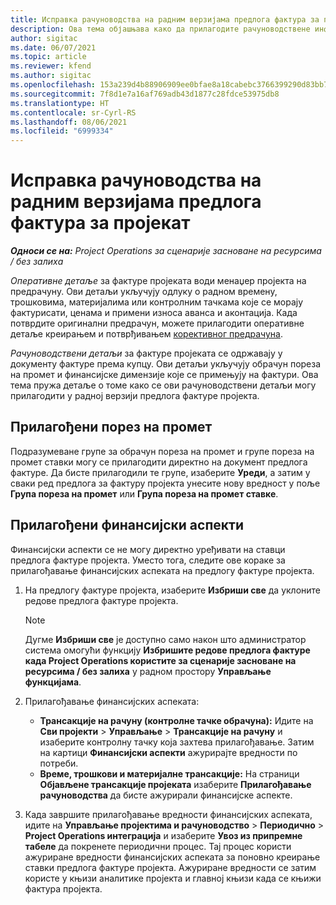 ```yaml
---
title: Исправка рачуноводства на радним верзијама предлога фактура за пројекат
description: Ова тема објашњава како да прилагодите рачуноводствене информације у радној верзији предлога фактуре.
author: sigitac
ms.date: 06/07/2021
ms.topic: article
ms.reviewer: kfend
ms.author: sigitac
ms.openlocfilehash: 153a239d4b88906909ee0bfae8a18cabebc3766399290d83bb79f5d6375a942c
ms.sourcegitcommit: 7f8d1e7a16af769adb43d1877c28fdce53975db8
ms.translationtype: HT
ms.contentlocale: sr-Cyrl-RS
ms.lasthandoff: 08/06/2021
ms.locfileid: "6999334"
---
```

# <a name="correct-the-accounting-on-draft-project-invoice-proposals"></a>Исправка рачуноводства на радним верзијама предлога фактура за пројекат

_**Односи се на:** Project Operations за сценарије засноване на ресурсима / без залиха_

*Оперативне детаље* за фактуре пројеката води менаџер пројекта на предрачуну. Ови детаљи укључују одлуку о радном времену, трошковима, материјалима или контролним тачкама које се морају фактурисати, ценама и примени износа аванса и аконтација. Када потврдите оригинални предрачун, можете прилагодити оперативне детаље креирањем и потврђивањем [корективног предрачуна](../proforma-invoicing/corrective-invoices.md).

*Рачуноводствени детаљи* за фактуре пројеката се одржавају у документу фактуре према купцу. Ови детаљи укључују обрачун пореза на промет и финансијске димензије које се примењују на фактури. Ова тема пружа детаље о томе како се ови рачуноводствени детаљи могу прилагодити у радној верзији предлога фактуре пројекта.

## <a name="adjust-sales-tax"></a>Прилагођени порез на промет

Подразумеване групе за обрачун пореза на промет и групе пореза на промет ставки могу се прилагодити директно на документ предлога фактуре. Да бисте прилагодили те групе, изаберите **Уреди**, а затим у сваки ред предлога за фактуру пројекта унесите нову вредност у поље **Група пореза на промет** или **Група пореза на промет ставке**.

## <a name="adjust-financial-dimensions"></a>Прилагођени финансијски аспекти

Финансијски аспекти се не могу директно уређивати на ставци предлога фактуре пројекта. Уместо тога, следите ове кораке за прилагођавање финансијских аспеката на предлогу фактуре пројекта.

1. На предлогу фактуре пројекта, изаберите **Избриши све** да уклоните редове предлога фактуре пројекта.

    > [!NOTE]
    > Дугме **Избриши све** је доступно само након што администратор система омогући функцију **Избришите редове предлога фактуре када Project Operations користите за сценарије засноване на ресурсима / без залиха** у радном простору **Управљање функцијама**.

2. Прилагођавање финансијских аспеката:

    - **Трансакције на рачуну (контролне тачке обрачуна):** Идите на **Сви пројекти** \> **Управљање** \> **Трансакције на рачуну** и изаберите контролну тачку која захтева прилагођавање. Затим на картици **Финансијски аспекти** ажурирајте вредности по потреби.
    - **Време, трошкови и материјалне трансакције:** На страници **Објављене трансакције пројеката** изаберите **Прилагођавање рачуноводства** да бисте ажурирали финансијске аспекте.

3. Када завршите прилагођавање вредности финансијских аспеката, идите на **Управљање пројектима и рачуноводство** \> **Периодично** \> **Project Operations интеграција** и изаберите **Увоз из припремне табеле** да покренете периодични процес. Тај процес користи ажуриране вредности финансијских аспеката за поновно креирање ставки предлога фактуре пројекта. Ажуриране вредности се затим користе у књизи аналитике пројекта и главној књизи када се књижи фактура пројекта.
